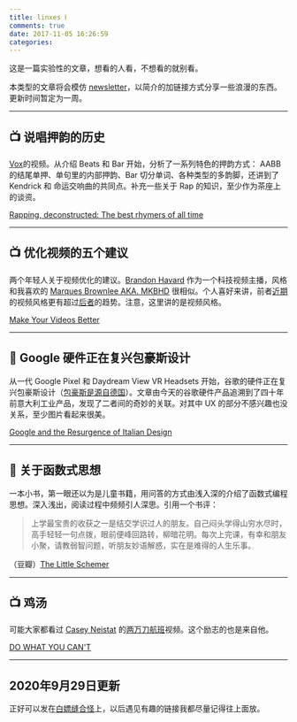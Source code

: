```yaml
---
title: linxes Ⅰ
comments: true
date: 2017-11-05 16:26:59
categories:
---
```

这是一篇实验性的文章，想看的人看，不想看的就别看。

本类型的文章将会模仿 [newsletter](https://en.wikipedia.org/wiki/Newsletter)，以简介的加链接方式分享一些浪漫的东西。更新时间暂定为一周。

---

## 📺 说唱押韵的历史

[Vox](https://www.youtube.com/channel/UCLXo7UDZvByw2ixzpQCufnA)的视频。从介绍 Beats 和 Bar 开始，分析了一系列特色的押韵方式：
AABB 的结尾单押、单句里的内部押韵、Bar 切分单词、各种类型的多韵脚，还讲到了 Kendrick 和 命运交响曲的共同点。补充一些关于 Rap 的知识，至少作为茶座上的谈资。

[Rapping, deconstructed: The best rhymers of all time
](https://www.youtube.com/watch?v=QWveXdj6oZU)

---

## 📺 优化视频的五个建议

两个年轻人关于视频优化的建议。[Brandon Havard](https://www.youtube.com/channel/UCABwqCK6XMowQDwlIz00UFw) 作为一个科技视频主播，风格和我喜欢的 [Marques Brownlee AKA. MKBHD](https://www.youtube.com/channel/UCBJycsmduvYEL83R_U4JriQ) 很相似。个人喜好来讲，前者[近期](https://www.youtube.com/watch?v=h1Gx1x9sMdM)的视频风格更有超过[后者](https://www.youtube.com/watch?v=ld5H2L4j6LE)的趋势。注意，这里讲的是视频风格。

[Make Your Videos Better](https://www.youtube.com/watch?v=AIMEmc_SCPM)

---

## 📃 Google 硬件正在复兴包豪斯设计

从一代 Google Pixel 和 Daydream View VR Headsets 开始，谷歌的硬件正在复兴包豪斯设计（[包豪斯是源自德国](https://en.wikipedia.org/wiki/Bauhaus)）。文章由今天的谷歌硬件产品追溯到了四十年前意大利工业产品，发现了二者间的奇妙的关联。对其中 UX 的部分不感兴趣也没关系，至少图片看起来很美。

[Google and the Resurgence of Italian Design](https://blog.prototypr.io/google-and-the-resurgence-of-italian-design-e9234cf3d073)

---

## 📕 关于函数式思想

一本小书，第一眼还以为是儿童书籍，用问答的方式由浅入深的介绍了函数式编程思想。深入浅出，阅读过程中频频引人深思。引用一个书评：
> 上学最宝贵的收获之一是结交学识过人的朋友。自己闷头学得山穷水尽时，高手轻轻一句点拨，眼前便峰回路转，柳暗花明。每次上完课，有幸和朋友小聚，请教弱智问题，听朋友妙语解惑，实在是难得的人生乐事。

（豆瓣）[The Little Schemer](https://book.douban.com/subject/27080946/)

---

## 📺 鸡汤

可能大家都看过 [Casey Neistat](https://www.youtube.com/user/caseyneistat/videos) 的[两万刀航班](https://www.youtube.com/watch?v=84WIaK3bl_s)视频。这个励志的也是来自他。

[DO WHAT YOU CAN'T](https://www.youtube.com/watch?v=jG7dSXcfVqE)

---
## 2020年9月29日更新

正好可以发在[白嫖缝合怪](https://frankenstein-ashen.now.sh/?channel=sharelink)上，以后遇见有趣的链接我都尽量记得往上面放。


